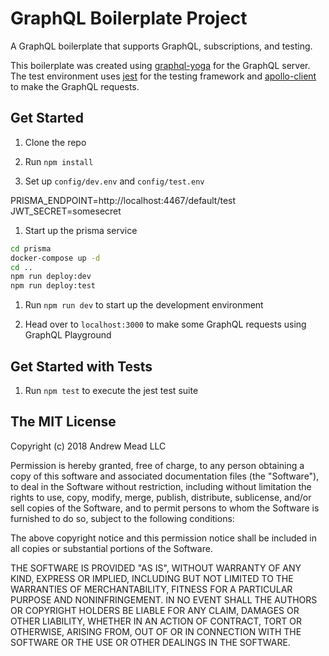 # GraphQL Boilerplate Project

A GraphQL boilerplate that supports GraphQL, subscriptions, and testing.

This boilerplate was created using [graphql-yoga](https://github.com/prismagraphql/graphql-yoga) for the GraphQL server. The test environment uses [jest](https://github.com/facebook/jest) for the testing framework and [apollo-client](https://github.com/apollographql/apollo-client) to make the GraphQL requests.

## Get Started

1. Clone the repo

1. Run `npm install`

1. Set up `config/dev.env` and `config/test.env`

PRISMA_ENDPOINT=http://localhost:4467/default/test
JWT_SECRET=somesecret

1. Start up the prisma service

```sh
cd prisma
docker-compose up -d
cd ..
npm run deploy:dev
npm run deploy:test
```

1. Run `npm run dev` to start up the development environment

1. Head over to `localhost:3000` to make some GraphQL requests using GraphQL Playground

## Get Started with Tests

1. Run `npm test` to execute the jest test suite

## The MIT License

Copyright (c) 2018 Andrew Mead LLC

Permission is hereby granted, free of charge, to any person obtaining a copy
of this software and associated documentation files (the "Software"), to deal
in the Software without restriction, including without limitation the rights
to use, copy, modify, merge, publish, distribute, sublicense, and/or sell
copies of the Software, and to permit persons to whom the Software is
furnished to do so, subject to the following conditions:

The above copyright notice and this permission notice shall be included in all
copies or substantial portions of the Software.

THE SOFTWARE IS PROVIDED "AS IS", WITHOUT WARRANTY OF ANY KIND, EXPRESS OR
IMPLIED, INCLUDING BUT NOT LIMITED TO THE WARRANTIES OF MERCHANTABILITY,
FITNESS FOR A PARTICULAR PURPOSE AND NONINFRINGEMENT. IN NO EVENT SHALL THE
AUTHORS OR COPYRIGHT HOLDERS BE LIABLE FOR ANY CLAIM, DAMAGES OR OTHER
LIABILITY, WHETHER IN AN ACTION OF CONTRACT, TORT OR OTHERWISE, ARISING FROM,
OUT OF OR IN CONNECTION WITH THE SOFTWARE OR THE USE OR OTHER DEALINGS IN THE
SOFTWARE.